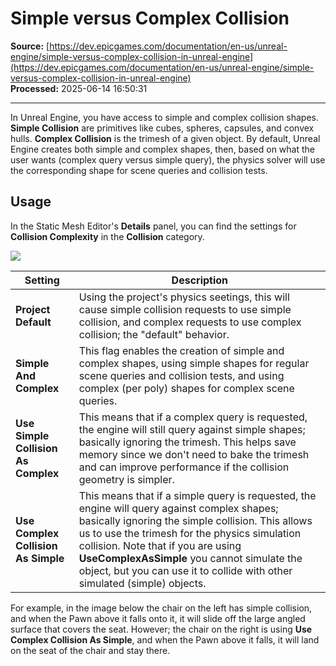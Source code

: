 # Simple versus Complex Collision

**Source:** [https://dev.epicgames.com/documentation/en-us/unreal-engine/simple-versus-complex-collision-in-unreal-engine](https://dev.epicgames.com/documentation/en-us/unreal-engine/simple-versus-complex-collision-in-unreal-engine)  
**Processed:** 2025-06-14 16:50:31

---

In Unreal Engine, you have access to simple and complex collision shapes. **Simple Collision** are primitives like cubes, spheres, capsules, and convex hulls. **Complex Collision** is the trimesh of a given object. By default, Unreal Engine creates both simple and complex shapes, then, based on what the user wants (complex query versus simple query), the physics solver will use the corresponding shape for scene queries and collision tests.

## Usage

In the Static Mesh Editor's **Details** panel, you can find the settings for **Collision Complexity** in the **Collision** category.

![](https://d1iv7db44yhgxn.cloudfront.net/documentation/images/cdf8c69e-0f99-4633-a52f-24c83304fe9f/staticmeshsettingscollisioncomplexity.png)

| **Setting** | **Description** |
| --- | --- |
| **Project Default** | Using the project's physics seetings, this will cause simple collision requests to use simple collision, and complex requests to use complex collision; the "default" behavior. |
| **Simple And Complex** | This flag enables the creation of simple and complex shapes, using simple shapes for regular scene queries and collision tests, and using complex (per poly) shapes for complex scene queries. |
| **Use Simple Collision As Complex** | This means that if a complex query is requested, the engine will still query against simple shapes; basically ignoring the trimesh. This helps save memory since we don't need to bake the trimesh and can improve performance if the collision geometry is simpler. |
| **Use Complex Collision As Simple** | This means that if a simple query is requested, the engine will query against complex shapes; basically ignoring the simple collision. This allows us to use the trimesh for the physics simulation collision. Note that if you are using **UseComplexAsSimple** you cannot simulate the object, but you can use it to collide with other simulated (simple) objects. |

For example, in the image below the chair on the left has simple collision, and when the Pawn above it falls onto it, it will slide off the large angled surface that covers the seat. However; the chair on the right is using **Use Complex Collision As Simple**, and when the Pawn above it falls, it will land on the seat of the chair and stay there.